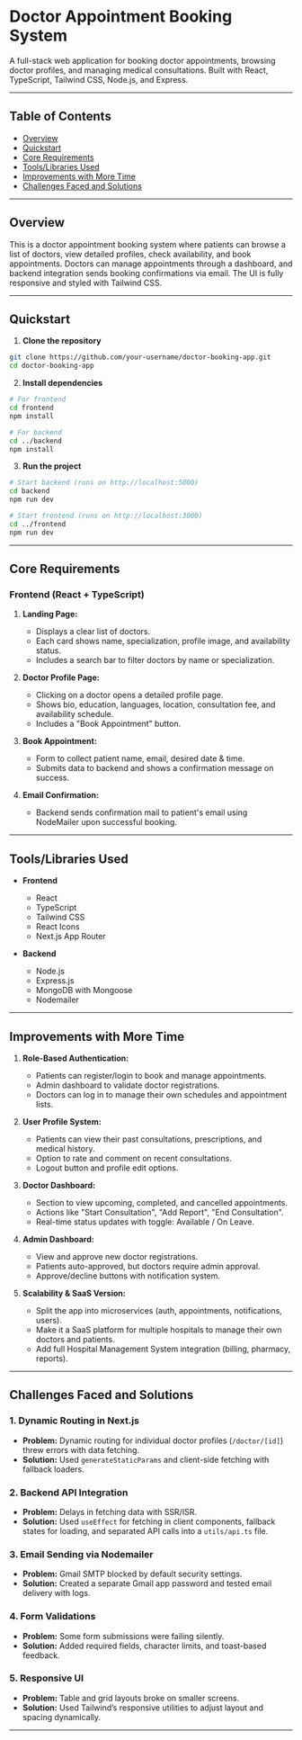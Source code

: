 # Doctor Appointment Booking System

A full-stack web application for booking doctor appointments, browsing doctor profiles, and managing medical consultations. Built with React, TypeScript, Tailwind CSS, Node.js, and Express.

---

## Table of Contents

- [Overview](#overview)
- [Quickstart](#quickstart)
- [Core Requirements](#core-requirements)
- [Tools/Libraries Used](#toolslibraries-used)
- [Improvements with More Time](#improvements-with-more-time)
- [Challenges Faced and Solutions](#challenges-faced-and-solutions)

---

## Overview

This is a doctor appointment booking system where patients can browse a list of doctors, view detailed profiles, check availability, and book appointments. Doctors can manage appointments through a dashboard, and backend integration sends booking confirmations via email. The UI is fully responsive and styled with Tailwind CSS.

---

## Quickstart

1. **Clone the repository**

```bash
git clone https://github.com/your-username/doctor-booking-app.git
cd doctor-booking-app
```

2. **Install dependencies**

```bash
# For frontend
cd frontend
npm install

# For backend
cd ../backend
npm install
```

3. **Run the project**

```bash
# Start backend (runs on http://localhost:5000)
cd backend
npm run dev

# Start frontend (runs on http://localhost:3000)
cd ../frontend
npm run dev
```

---

## Core Requirements

### Frontend (React + TypeScript)

1. **Landing Page:**
   - Displays a clear list of doctors.
   - Each card shows name, specialization, profile image, and availability status.
   - Includes a search bar to filter doctors by name or specialization.

2. **Doctor Profile Page:**
   - Clicking on a doctor opens a detailed profile page.
   - Shows bio, education, languages, location, consultation fee, and availability schedule.
   - Includes a "Book Appointment" button.

3. **Book Appointment:**
   - Form to collect patient name, email, desired date & time.
   - Submits data to backend and shows a confirmation message on success.

4. **Email Confirmation:**
   - Backend sends confirmation mail to patient's email using NodeMailer upon successful booking.

---

## Tools/Libraries Used

- **Frontend**
  - React
  - TypeScript
  - Tailwind CSS
  - React Icons
  - Next.js App Router

- **Backend**
  - Node.js
  - Express.js
  - MongoDB with Mongoose
  - Nodemailer

---

## Improvements with More Time

1. **Role-Based Authentication:**
   - Patients can register/login to book and manage appointments.
   - Admin dashboard to validate doctor registrations.
   - Doctors can log in to manage their own schedules and appointment lists.

2. **User Profile System:**
   - Patients can view their past consultations, prescriptions, and medical history.
   - Option to rate and comment on recent consultations.
   - Logout button and profile edit options.

3. **Doctor Dashboard:**
   - Section to view upcoming, completed, and cancelled appointments.
   - Actions like "Start Consultation", "Add Report", "End Consultation".
   - Real-time status updates with toggle: Available / On Leave.

4. **Admin Dashboard:**
   - View and approve new doctor registrations.
   - Patients auto-approved, but doctors require admin approval.
   - Approve/decline buttons with notification system.

5. **Scalability & SaaS Version:**
   - Split the app into microservices (auth, appointments, notifications, users).
   - Make it a SaaS platform for multiple hospitals to manage their own doctors and patients.
   - Add full Hospital Management System integration (billing, pharmacy, reports).

---

## Challenges Faced and Solutions

### 1. **Dynamic Routing in Next.js**
- **Problem:** Dynamic routing for individual doctor profiles (`/doctor/[id]`) threw errors with data fetching.
- **Solution:** Used `generateStaticParams` and client-side fetching with fallback loaders.

### 2. **Backend API Integration**
- **Problem:** Delays in fetching data with SSR/ISR.
- **Solution:** Used `useEffect` for fetching in client components, fallback states for loading, and separated API calls into a `utils/api.ts` file.

### 3. **Email Sending via Nodemailer**
- **Problem:** Gmail SMTP blocked by default security settings.
- **Solution:** Created a separate Gmail app password and tested email delivery with logs.

### 4. **Form Validations**
- **Problem:** Some form submissions were failing silently.
- **Solution:** Added required fields, character limits, and toast-based feedback.

### 5. **Responsive UI**
- **Problem:** Table and grid layouts broke on smaller screens.
- **Solution:** Used Tailwind’s responsive utilities to adjust layout and spacing dynamically.

---

```
